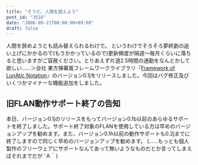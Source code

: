 ```yaml
---
title: "そうだ、人間を超えよう"
post_id: "3516"
date: "2006-09-21T00:00:00+09:00"
draft: false
---
```



人間を辞めようとも読み替えられるわけで。 というわけでそろそろ夢終劇の追い上げにかかるので(もうかかっているので)更新頻度が隔週～毎月くらいに落ちると思いますがご容赦ください。とりあえず片道2.5時間の通勤をなんとかして欲しい……＞会社  東方弾幕風フレームワークライブラリ『[Framework of LunAtic Notation](/tag/flan)』のバージョン0.1jをリリースしました。今回はバグ修正及びいくつかマイナーな機能追加をしました。
## 旧FLAN動作サポート終了の告知
本日、バージョン0.1jのリリースをもってバージョン0.1b以前のあらゆるサポートを終了しました。サポート終了対象のFLANを使用している方は早めのバージョンアップを勧めます。また、バージョン0.1h以前の動作サポートも0.2jまでに終了しますので同じく早めのバージョンアップを勧めます。 (……もっとも個人製作のフリーウェアにサポートなんてあって無いようなものだとか言ってしまえばそれまでだが 'Ａ｀)
